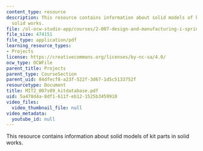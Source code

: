 ```yaml
---
content_type: resource
description: This resource contains information about solid models of kit parts in
  solid works.
file: /ol-ocw-studio-app/courses/2-007-design-and-manufacturing-i-spring-2009/5a478d4a8df1611feb121525b3459910_MIT2_007s09_kitdatabase.pdf
file_size: 474151
file_type: application/pdf
learning_resource_types:
- Projects
license: https://creativecommons.org/licenses/by-nc-sa/4.0/
ocw_type: OCWFile
parent_title: Projects
parent_type: CourseSection
parent_uid: 84dfecf8-a23f-522f-3d67-1d5c5133752f
resourcetype: Document
title: MIT2_007s09_kitdatabase.pdf
uid: 5a478d4a-8df1-611f-eb12-1525b3459910
video_files:
  video_thumbnail_file: null
video_metadata:
  youtube_id: null
---
```

This resource contains information about solid models of kit parts in solid works.